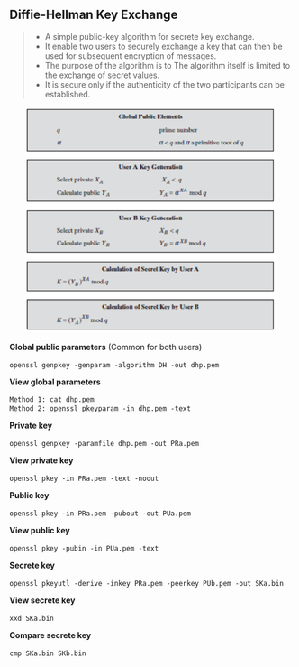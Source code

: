 ## Diffie-Hellman Key Exchange

> - A simple public-key algorithm for secrete key exchange.
> - It enable two users to securely exchange a key that can then be used for subsequent encryption of messages.
> - The purpose of the algorithm is to The algorithm itself is limited to the exchange of secret values.
> - It is secure only if the authenticity of the two participants can be established.

<p align=center>
  <img src="Figures/DH-1.png" width="450" height="400" />
</p>  

**Global public parameters** (Common for both users)

``openssl genpkey -genparam -algorithm DH -out dhp.pem``

**View global parameters**

```
Method 1: cat dhp.pem
Method 2: openssl pkeyparam -in dhp.pem -text
```

**Private key**

``openssl genpkey -paramfile dhp.pem -out PRa.pem``

**View private key**

``openssl pkey -in PRa.pem -text -noout``

**Public key**

``openssl pkey -in PRa.pem -pubout -out PUa.pem``

**View public key**

``openssl pkey -pubin -in PUa.pem -text``

**Secrete key**

``openssl pkeyutl -derive -inkey PRa.pem -peerkey PUb.pem -out SKa.bin``

**View secrete key**

``xxd SKa.bin``

**Compare secrete key**

``cmp SKa.bin SKb.bin``
